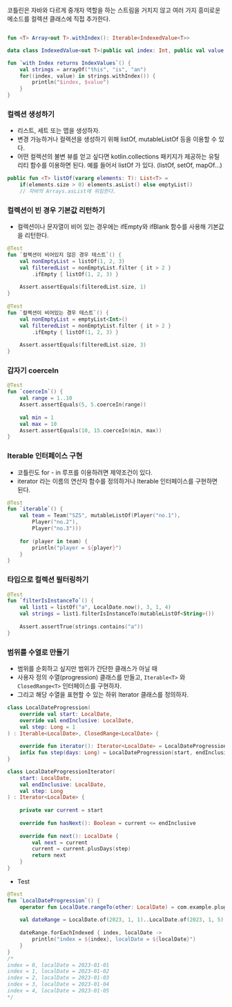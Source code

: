 코틀린은 자바와 다르게 중개자 역할을 하는 스트림을 거치지 않고 여러 가지 흥미로운 메소드를 컬렉션 클래스에 직접 추가한다.

```kotlin

fun <T> Array<out T>.withIndex(): Iterable<IndexedValue<T>>

data class IndexedValue<out T>(public val index: Int, public val value: T)

fun `with Index returns IndexValues`() {
	val strings = arrayOf("this", "is", "an")
	for((index, value) in strings.withIndex()) {
		println("$index, $value")
	}
}
```
### 컬렉션 생성하기
- 리스트, 세트 또는 맵을 생성하자.
- 변경 가능하거나 컬렉션을 생성하기 위해 listOf, mutableListOf 등을 이용할 수 있다.
- 어떤 컬렉션의 불변 뷰를 얻고 싶다면 kotlin.collections 패키지가 제공하는 유틸리티 함수를 이용하면 된다. 예를 들어서 listOf 가 있다. (listOf, setOf, mapOf...)

```kotlin
public fun <T> listOf(vararg elements: T): List<T> = 
	if(elements.size > 0) elements.asList() else emptyList()
	// 자바의 Arrays.asList에 위임한다.
```

### 컬렉션이 빈 경우 기본값 리턴하기
- 컬렉션이나 문자열이 비어 있는 경우에는 ifEmpty와 ifBlank 함수를 사용해 기본값을 리턴한다.

```kotlin
@Test  
fun `컬렉션이 비어있지 않은 경우 테스트`() {  
    val nonEmptyList = listOf(1, 2, 3)  
    val filteredList = nonEmptyList.filter { it > 2 }  
        .ifEmpty { listOf(1, 2, 3) }  
  
    Assert.assertEquals(filteredList.size, 1)  
}  
  
@Test  
fun `컬렉션이 비어있는 경우 테스트`() {  
    val nonEmptyList = emptyList<Int>()  
    val filteredList = nonEmptyList.filter { it > 2 }  
        .ifEmpty { listOf(1, 2, 3) }  
  
    Assert.assertEquals(filteredList.size, 3)  
}
```

### 갑자기 coerceIn

```kotlin
@Test  
fun `coerceIn`() {  
    val range = 1..10  
    Assert.assertEquals(5, 5.coerceIn(range))  
  
    val min = 1  
    val max = 10  
    Assert.assertEquals(10, 15.coerceIn(min, max))  
}
```

### Iterable 인터페이스 구현
- 코틀린도 for - in 루프를 이용하려면 제약조건이 있다.
- iterator 라는 이름의 연산자 함수를 정의하거나 Iterable 인터페이스를 구현하면 된다.

```kotlin
@Test  
fun `iterable`() {  
    val team = Team("SZS", mutableListOf(Player("no.1"),  
        Player("no.2"),  
        Player("no.3")))  
  
    for (player in team) {  
        println("player = ${player}")  
    }  
}
```

### 타입으로 컬렉션 필터링하기

```kotlin
@Test  
fun `filterIsInstanceTo`() {  
    val list1 = listOf("a", LocalDate.now(), 3, 1, 4)  
    val strings = list1.filterIsInstanceTo(mutableListOf<String>())  
  
    Assert.assertTrue(strings.contains("a"))  
}
```

### 범위를 수열로 만들기

- 범위를 순회하고 싶지만 범위가 간단한 클래스가 아닐 때
- 사용자 정의 수열(progression) 클래스를 만들고, ```Iterable<T>``` 와 ```ClosedRange<T>``` 인터페이스를 구현하자.
- 그리고 해당 수열을 표현할 수 있는 하위 Iterator 클래스를 정의하자.

```kotlin
class LocalDateProgression(  
    override val start: LocalDate,  
    override val endInclusive: LocalDate,  
    val step: Long = 1  
) : Iterable<LocalDate>, ClosedRange<LocalDate> {  
  
    override fun iterator(): Iterator<LocalDate> = LocalDateProgressionIterator(start, endInclusive, step)  
    infix fun step(days: Long) = LocalDateProgression(start, endInclusive, days)  
}

class LocalDateProgressionIterator(  
    start: LocalDate,  
    val endInclusive: LocalDate,  
    val step: Long  
) : Iterator<LocalDate> {  
  
    private var current = start  
  
    override fun hasNext(): Boolean = current <= endInclusive  
  
    override fun next(): LocalDate {  
        val next = current  
        current = current.plusDays(step)  
        return next  
    }  
}
```

- Test

```kotlin
@Test  
fun `LocalDateProgression`() {  
    operator fun LocalDate.rangeTo(other: LocalDate) = com.example.plugins.ch5.LocalDateProgression(this, other)  
  
    val dateRange = LocalDate.of(2023, 1, 1)..LocalDate.of(2023, 1, 5)  
  
    dateRange.forEachIndexed { index, localDate ->  
        println("index = ${index}, localDate = ${localDate}")  
    }  
}
/*
index = 0, localDate = 2023-01-01
index = 1, localDate = 2023-01-02
index = 2, localDate = 2023-01-03
index = 3, localDate = 2023-01-04
index = 4, localDate = 2023-01-05
*/
```



